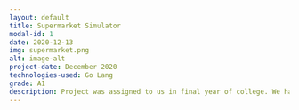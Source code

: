 ```yaml
---
layout: default
title: Supermarket Simulator
modal-id: 1
date: 2020-12-13
img: supermarket.png
alt: image-alt
project-date: December 2020
technologies-used: Go Lang
grade: A1
description: Project was assigned to us in final year of college. We had to simulate a day in the supermarket and account for checkouts opening and closing as well as the constant flow of customers coming in. There were also a number of agents incorporated into the simulator that affected how the simulation ran such as the weather, length of queues and the speed of the scanners at the checkouts. 
---
```

